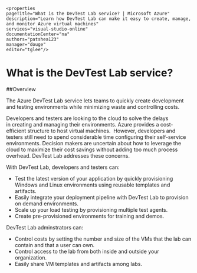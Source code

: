    <properties 
	pageTitle="What is the DevTest Lab service? | Microsoft Azure" 
	description="Learn how DevTest Lab can make it easy to create, manage, and monitor Azure virtual machines" 
	services="visual-studio-online" 
	documentationCenter="na" 
	authors="patshea123" 
	manager="douge" 
	editor="tglee"/>
  
<tags 
	ms.service="devtest-lab" 
	ms.workload="web" 
	ms.tgt_pltfrm="na" 
	ms.devlang="na" 
	ms.topic="article" 
	ms.date="09/23/2015" 
	ms.author="patshea"/>

# What is the DevTest Lab service?

##Overview

The Azure DevTest Lab service lets teams to quickly create development and testing environments while minimizing waste and controlling costs. 

Developers and testers are looking to the cloud to solve the delays in creating and managing their environments. Azure provides a cost-efficient structure to host virtual machines.  However, developers and testers still need to spend considerable time configuring their self-service environments. Decision makers are uncertain about how to leverage the cloud to maximize their cost savings without adding too much process overhead. DevTest Lab addresses these concerns.

With DevTest Lab, developers and testers can:

- Test the latest version of your application by quickly provisioning Windows and Linux environments using reusable templates and artifacts. 
- Easily integrate your deployment pipeline with DevTest Lab to provision on demand environments. 
- Scale up your load testing by provisioning multiple test agents. 
- Create pre-provisioned environments for training and demos. 

DevTest Lab adminstrators can: 

- Control costs by setting the number and size of the VMs that the lab can contain and that a user can own.
- Control access to the lab from both inside and outside your organization.
- Easily share VM templates and artifacts among labs.




